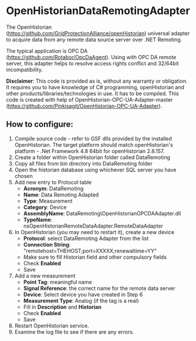 # OpenHistorianDataRemotingAdapter
The OpenHistorian (https://github.com/GridProtectionAlliance/openHistorian) universal adapter to acquire data from any remote data source server over .NET Remoting.

The typical application is OPC DA (https://github.com/Rotabor/OpcDaAgent). Using with OPC DA remote server, this adapter helps to resolve access rights conflict and 32/64bit incompatibility.

**Disclaimer**: This code is provided as is, without any warranty or obligation. It requires you to have knowledge of C# programming, openHistorian and other products/libraries/technologies in use. It has to be compiled.
This code is created with help of OpenHistorian-OPC-UA-Adapter-master (https://github.com/Pinkisagit/OpenHistorian-OPC-UA-Adapter).

## How to configure:
1. Compile source code - refer to GSF dlls provided by the installed OpenHistorian. The target platform should match openHistorian's platform - .Net Framework 4.8 64bit for openHistorian 2.8.157.
2. Create a folder within OpenHistorian folder called DataRemoting
3. Copy all files from bin directory into DataRemoting folder
4. Open the historian database using whichever SQL server you have chosen
5. Add new entry to Protocol table
    - **Acronym**: DataRemoting
    - **Name**: Data Remoting Adapted
    - **Type**: Measurement
    - **Category**: Device
    - **AssemblyName**: DataRemoting\OpenHistorianOPCDAAdapter.dll
    - **TypeName**: nsOpenHistorianRemoteDataAdapter.RemoteDataAdapter
6.  In OpenHistorian (you may need to restart it), create a new device
    - **Protocol**: select DataRemoting Adapter from the list
    - **Connection String**: "remotehost=THEHOST;port=XXXXX;renewaltime=YY"
    - Make sure to fill Historian field and other compulsory fields
    - Check **Enabled**
    - Save
7. Add a new measurement
    - **Point Tag**: meaningful name
    - **Signal Reference**: the correct name for the remote data server
    - **Device**: Select device you have created in Step 6
    - **Measurement Type**: Analog (if the tag is a real)
    - Fill in **Description** and **Historian**
    - Check **Enabled**
    - Save
8. Restart OpenHistorian service.
9. Examine the log file to see if there are any errors.
